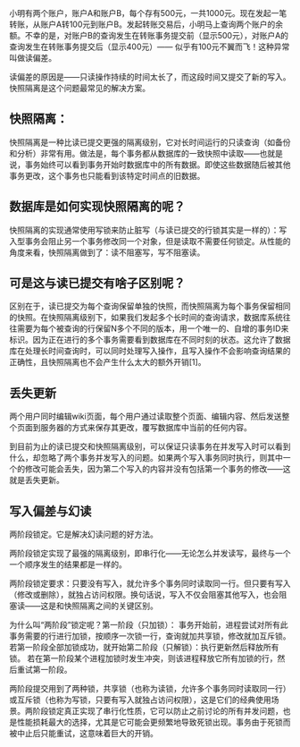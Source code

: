 小明有两个账户，账户A和账户B，每个存有500元，一共1000元。现在发起一笔转账，从账户A转100元到账户B。发起转账交易后，小明马上查询两个账户的余额。不幸的是，对账户B的查询发生在转账事务提交前（显示500元），对账户A的查询发生在转账事务提交后（显示400元）—— 似乎有100元不翼而飞！这种异常叫做读偏差。

读偏差的原因是——只读操作持续的时间太长了，而这段时间又提交了新的写入。快照隔离是这个问题最常见的解决方案。

## 快照隔离：

快照隔离是一种比读已提交更强的隔离级别，它对长时间运行的只读查询（如备份和分析）非常有用。做法是，每个事务都从数据库的一致快照中读取——也就是说，事务始终可以看到事务开始时数据库中的所有数据。即使这些数据随后被其他事务更改，这个事务也只能看到该特定时间点的旧数据。

## 数据库是如何实现快照隔离的呢？

快照隔离的实现通常使用写锁来防止脏写（与读已提交的行锁其实是一样的）：写入型事务会阻止另一个事务修改同一个对象，但是读取不需要任何锁定。从性能的角度来看，快照隔离做到了：读不阻塞写，写不阻塞读。

## 可是这与读已提交有啥子区别呢？
区别在于，读已提交为每个查询保留单独的快照，而快照隔离为每个事务保留相同的快照。在快照隔离级别下，如果我们发起多个长时间的查询请求，数据库系统往往需要为每个被查询的行保留N多个不同的版本，用一个唯一的、自增的事务ID来标识。因为正在进行的多个事务需要看到数据库在不同时刻的状态。这允许了数据库在处理长时间查询时，可以同时处理写入操作，且写入操作不会影响查询结果的正确性，且快照隔离也不会产生什么太大的额外开销[1]。

## 丢失更新
两个用户同时编辑wiki页面，每个用户通过读取整个页面、编辑内容、然后发送整个页面到服务器的方式来保存其更改，覆写数据库中当前的任何内容。

到目前为止的读已提交和快照隔离级别，可以保证只读事务在并发写入时可以看到什么，却忽略了两个事务并发写入的问题。如果两个写入事务同时执行，则其中一个的修改可能会丢失，因为第二个写入的内容并没有包括第一个事务的修改——这就是丢失更新。
                  
## 写入偏差与幻读
两阶段锁定。它是解决幻读问题的好方法。

两阶段锁定实现了最强的隔离级别，即串行化——无论怎么并发读写，最终与一个一个顺序发生的结果都是一样的。

两阶段锁定要求：只要没有写入，就允许多个事务同时读取同一行。但只要有写入（修改或删除），就独占访问权限。换句话说，写入不仅会阻塞其他写入，也会阻塞读——这是和快照隔离之间的关键区别。

为什么叫“两阶段”锁定呢？第一阶段（只加锁）：
事务开始前，进程尝试对所有此事务需要的行进行加锁，按顺序一次锁一行，查询就加共享锁，修改就加互斥锁。若第一阶段全部加锁成功，就开始第二阶段（只解锁）：执行更新然后释放所有锁。
若在第一阶段某个进程加锁时发生冲突，则该进程释放它所有加锁的行，然后重试第一阶段。

两阶段提交用到了两种锁，共享锁（也称为读锁，允许多个事务同时读取同一行）或互斥锁（也称为写锁，只要有写入就独占访问权限），这是它们的经典使用场景。两阶段锁定真正实现了串行化性质，它可以防止之前讨论的所有并发问题，也是性能损耗最大的选择，尤其是它可能会更频繁地导致死锁出现。事务由于死锁而被中止后只能重试，这意味着巨大的开销。













